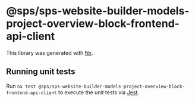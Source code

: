 # @sps/sps-website-builder-models-project-overview-block-frontend-api-client

This library was generated with [Nx](https://nx.dev).

## Running unit tests

Run `nx test @sps/sps-website-builder-models-project-overview-block-frontend-api-client` to execute the unit tests via [Jest](https://jestjs.io).
